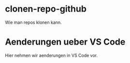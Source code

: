# clonen-repo-github
Wie man repos klonen kann.
# Aenderungen ueber VS Code
Hier nehmen wir aenderungen in VS Code vor. 
